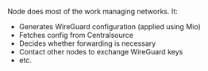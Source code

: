 Node does most of the work managing networks. It:
- Generates WireGuard configuration (applied using Mio)
- Fetches config from Centralsource
- Decides whether forwarding is necessary
- Contact other nodes to exchange WireGuard keys
- etc.
